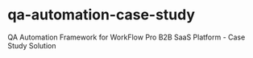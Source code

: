 # qa-automation-case-study
QA Automation Framework for WorkFlow Pro B2B SaaS Platform - Case Study Solution

